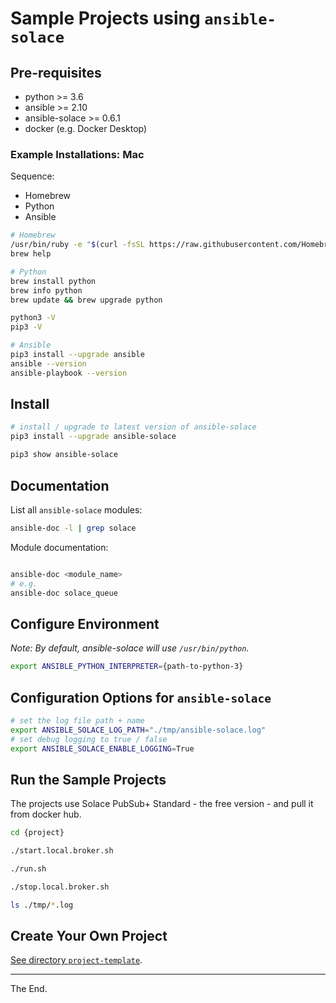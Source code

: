 # Sample Projects using `ansible-solace`

## Pre-requisites

* python >= 3.6
* ansible >= 2.10
* ansible-solace >= 0.6.1
* docker (e.g. Docker Desktop)

### Example Installations: Mac

Sequence:
- Homebrew
- Python
- Ansible

````bash
# Homebrew
/usr/bin/ruby -e "$(curl -fsSL https://raw.githubusercontent.com/Homebrew/install/master/install)"
brew help

# Python
brew install python
brew info python
brew update && brew upgrade python

python3 -V
pip3 -V

# Ansible
pip3 install --upgrade ansible
ansible --version
ansible-playbook --version
````

## Install

````bash
# install / upgrade to latest version of ansible-solace
pip3 install --upgrade ansible-solace

pip3 show ansible-solace
````

## Documentation

List all `ansible-solace` modules:
````bash
ansible-doc -l | grep solace
````

Module documentation:

````bash

ansible-doc <module_name>
# e.g.
ansible-doc solace_queue

````

## Configure Environment

_Note: By default, ansible-solace will use `/usr/bin/python`._

````bash
export ANSIBLE_PYTHON_INTERPRETER={path-to-python-3}
````

## Configuration Options for `ansible-solace`
````bash
# set the log file path + name
export ANSIBLE_SOLACE_LOG_PATH="./tmp/ansible-solace.log"
# set debug logging to true / false
export ANSIBLE_SOLACE_ENABLE_LOGGING=True
````

## Run the Sample Projects

The projects use Solace PubSub+ Standard - the free version - and pull it from docker hub.


````bash
cd {project}

./start.local.broker.sh

./run.sh

./stop.local.broker.sh

ls ./tmp/*.log
````

## Create Your Own Project

[See directory `project-template`](./project-template).

---
The End.
